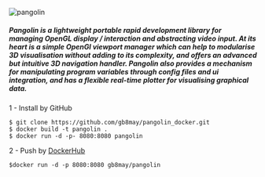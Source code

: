 ![pangolin](https://user-images.githubusercontent.com/35708820/81978711-4cc06680-9602-11ea-89a2-858bc46a1bf4.png)

##### Pangolin is a lightweight portable rapid development library for managing OpenGL display / interaction and abstracting video input. At its heart is a simple OpenGl viewport manager which can help to modularise 3D visualisation without adding to its complexity, and offers an advanced but intuitive 3D navigation handler. Pangolin also provides a mechanism for manipulating program variables through config files and ui integration, and has a flexible real-time plotter for visualising graphical data.

>

1 - Install by GitHub

```
$ git clone https://github.com/gb8may/pangolin_docker.git
$ docker build -t pangolin .
$ docker run -d -p- 8080:8080 pangolin
```

2 - Push by [DockerHub](https://hub.docker.com/r/gb8may/pangolin)

```
$docker run -d -p 8080:8080 gb8may/pangolin
```
